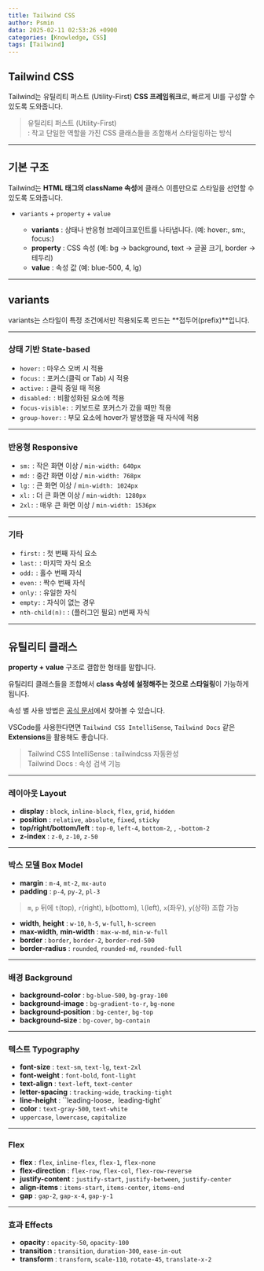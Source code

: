 ```yaml
---
title: Tailwind CSS
author: Psmin
data: 2025-02-11 02:53:26 +0900
categories: [Knowledge, CSS]
tags: [Tailwind]
---
```


## Tailwind CSS

Tailwind는 유틸리티 퍼스트 (Utility-First) **CSS 프레임워크**로, 빠르게 UI를 구성할 수 있도록 도와줍니다.

> 유틸리티 퍼스트 (Utility-First)  
> : 작고 단일한 역할을 가진 CSS 클래스들을 조합해서 스타일링하는 방식

---

## 기본 구조

Tailwind는 **HTML 태그의 className 속성**에 클래스 이름만으로 스타일을 선언할 수 있도록 도와줍니다.

- `variants` + `property` + `value`

  - **variants** : 상태나 반응형 브레이크포인트를 나타냅니다. (예: hover:, sm:, focus:)
  - **property** : CSS 속성 (예: bg → background, text → 글꼴 크기, border → 테두리)
  - **value** : 속성 값 (예: blue-500, 4, lg)

---

## variants

variants는 스타일이 특정 조건에서만 적용되도록 만드는 **접두어(prefix)**입니다.

---

### 상태 기반 State-based

- `hover:` : 마우스 오버 시 적용
- `focus:` : 포커스(클릭 or Tab) 시 적용
- `active:` : 클릭 중일 때 적용
- `disabled:` : 비활성화된 요소에 적용
- `focus-visible:` : 키보드로 포커스가 갔을 때만 적용
- `group-hover:` : 부모 요소에 hover가 발생했을 때 자식에 적용

---

### 반응형 Responsive

- `sm:` : 작은 화면 이상 / `min-width: 640px`
- `md:` : 중간 화면 이상 / `min-width: 768px`
- `lg:` : 큰 화면 이상 / `min-width: 1024px`
- `xl:` : 더 큰 화면 이상 / `min-width: 1280px`
- `2xl:` : 매우 큰 화면 이상 / `min-width: 1536px`

---

### 기타

- `first:` : 첫 번째 자식 요소
- `last:` : 마지막 자식 요소
- `odd:` : 홀수 번째 자식
- `even:` : 짝수 번째 자식
- `only:` : 유일한 자식
- `empty:` : 자식이 없는 경우
- `nth-child(n):` : (플러그인 필요) n번째 자식

---

## 유틸리티 클래스

**property + value** 구조로 결합한 형태를 말합니다.

유틸리티 클래스들을 조합해서 **class 속성에 설정해주는 것으로 스타일링**이 가능하게 됩니다.

속성 별 사용 방법은 [공식 문서](https://tailwindcss.com/)에서 찾아볼 수 있습니다.

VSCode를 사용한다면면 `Tailwind CSS IntelliSense`, `Tailwind Docs` 같은 **Extensions**을 활용해도 좋습니다.

> Tailwind CSS IntelliSense : tailwindcss 자동완성  
> Tailwind Docs : 속성 검색 기능

---

### 레이아웃 Layout

- **display** : `block`, `inline-block`, `flex`, `grid`, `hidden`
- **position** : `relative`, `absolute`, `fixed`, `sticky`
- **top/right/bottom/left** : `top-0`, `left-4`, `bottom-2`, , `-bottom-2`
- **z-index** : `z-0`, `z-10`, `z-50`

---

### 박스 모델 Box Model

- **margin** : `m-4`, `mt-2`, `mx-auto`
- **padding** : `p-4`, `py-2`, `pl-3`

> `m`, `p` 뒤에 `t`(top), `r`(right), `b`(bottom), `l`(left), `x`(좌우), `y`(상하) 조합 가능

- **width**, **height** : `w-10`, `h-5`, `w-full`, `h-screen`
- **max-width**, **min-width** : `max-w-md`, `min-w-full`
- **border** : `border`, `border-2`, `border-red-500`
- **border-radius** : `rounded`, `rounded-md`, `rounded-full`

---

### 배경 Background

- **background-color** : `bg-blue-500`, `bg-gray-100`
- **background-image** : `bg-gradient-to-r`, `bg-none`
- **background-position** : `bg-center`, `bg-top`
- **background-size** : `bg-cover`, `bg-contain`

---

### 텍스트 Typography

- **font-size** : `text-sm`, `text-lg`, `text-2xl`
- **font-weight** : `font-bold`, `font-light`
- **text-align** : `text-left`, `text-center`
- **letter-spacing** : `tracking-wide`, `tracking-tight`
- **line-height** : ``leading-loose`, `leading-tight`
- **color** : `text-gray-500`, `text-white`
- `uppercase`, `lowercase`, `capitalize`

---

### Flex

- **flex** : `flex`, `inline-flex`, `flex-1`, `flex-none`
- **flex-direction** : `flex-row`, `flex-col`, `flex-row-reverse`
- **justify-content** : `justify-start`, `justify-between`, `justify-center`
- **align-items** : `items-start`, `items-center`, `items-end`
- **gap** : `gap-2`, `gap-x-4`, `gap-y-1`

---

### 효과 Effects

- **opacity** : `opacity-50`, `opacity-100`
- **transition** : `transition`, `duration-300`, `ease-in-out`
- **transform** : `transform`, `scale-110`, `rotate-45`, `translate-x-2`

